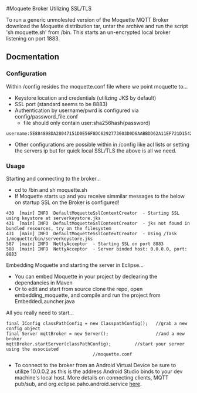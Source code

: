#Moquete Broker Utilizing SSL/TLS

To run a generic unmolested version of the Moquette MQTT Broker download the Moquette distribution tar, untar the archive and run the script 'sh moquette.sh' from /bin.
This starts an un-encrypted local broker listening on port 1883.


## Docmentation
### Configuration 
Within /config resides the moquette.conf file where we point moquette to...
* Keystore location and credentials (utilizing JKS by default)	
* SSL port (standard seems to be 8883)
* Authentication by username/pwrd is configured via config/password_file.conf
  * file should only contain user:sha256hash(password)
```
username:5E884898DA28047151D0E56F8DC6292773603D0D6AABBDD62A11EF721D1542D8
```
* Other configurations are possible within in /config like acl lists or setting the servers ip but for quick local SSL/TLS the above is all we need.

### Usage
Starting and connecting to the broker...
* cd to /bin and sh moquette.sh
* If Moquette starts up and you receive simmilar messages to the below on startup SSL on the Broker is configured!
```
430  [main] INFO  DefaultMoquetteSslContextCreator  - Starting SSL using keystore at serverkeystore.jks
431  [main] INFO  DefaultMoquetteSslContextCreator  - jks not found in bundled resources, try on the filesystem
431  [main] INFO  DefaultMoquetteSslContextCreator  - Using /Task 1/moquette/bin/serverkeystore.jks 
587  [main] INFO  NettyAcceptor  - Starting SSL on port 8883
588  [main] INFO  NettyAcceptor  - Server binded host: 0.0.0.0, port: 8883
```

Embedding Moquette and starting the server in Eclipse...

* You can embed Moquette in your project by declearing the dependancies in Maven
* Or to edit and start from source clone the repo, open embedding_moquette, and compile and run the project from EmbeddedLauncher.java

All you really need to start...

```
final IConfig classPathConfig = new ClasspathConfig();   //grab a new config object
final Server mqttBroker = new Server();                  //and a new broker
mqttBroker.startServer(classPathConfig);		 //start your server using the associated
      							 //moquette.conf
``` 



* To connect to the broker from an Android Virtual Device be sure to utilize 10.0.0.2 as this is the address Android Studio binds to your dev machine's local host. More details on connecting clients, MQTT pub/sub, and org.eclipse.paho.android.service [here](http://gottaputthelinkhere.com).






